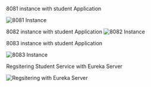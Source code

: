 8081 instance with student Application 

![8081 Instance](https://github.com/user-attachments/assets/5cdfa6cd-c247-4d8b-829b-d3193a742b87)

8082 instance with student Application 
![8082 Instance](https://github.com/user-attachments/assets/f7f0155e-3cc7-495f-89b0-65c37e6fe8d1)

8083 instance with student Application 

![8083 Instance](https://github.com/user-attachments/assets/606bdfcd-58dc-4a4a-ab60-6236df29f5e0)

Regsitering Student Service with Eureka Server

![Regsitering with Eureka Server](https://github.com/user-attachments/assets/c79230ab-3808-4cac-a26b-4e8e70db5484)

